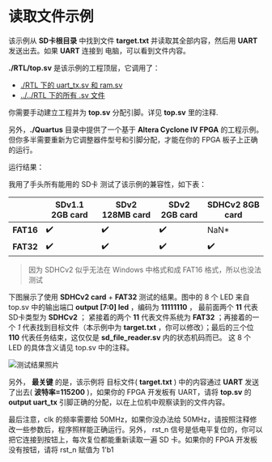 读取文件示例
===========================

该示例从 **SD卡根目录** 中找到文件 **target.txt** 并读取其全部内容，然后用 **UART** 发送出去。如果 **UART** 连接到 电脑，可以看到文件内容。

**./RTL/top.sv** 是该示例的工程顶层，它调用了：
* [./RTL 下的 uart_tx.sv 和 ram.sv](https://github.com/WangXuan95/sdcard-reader/blob/master/examples/ReadFile/RTL "./RTL 下的 uart_tx.sv 和 ram.sv")
* [../../RTL 下的所有 .sv 文件](https://github.com/WangXuan95/sdcard-reader/blob/master/RTL "../../RTL 下的所有 .sv 文件")

你需要手动建立工程并为 **top.sv** 分配引脚。详见 **top.sv** 里的注释.

另外，**./Quartus** 目录中提供了一个基于 **Altera Cyclone IV FPGA** 的工程示例。但你多半需要重新为它调整器件型号和引脚分配，才能在你的 FPGA 板子上正确的运行。

运行结果：

我用了手头所有能用的 SD卡 测试了该示例的兼容性，如下表：

| |  SDv1.1 2GB card | SDv2 128MB card  | SDv2 2GB card  | SDHCv2 8GB card |
| ------ | ------------ | ------------ | ------------ | ----------- |
| **FAT16** | :heavy_check_mark:  |  :heavy_check_mark: | :heavy_check_mark:  | NaN\* |
| **FAT32** | :heavy_check_mark:  |  :heavy_check_mark: | :heavy_check_mark:  | :heavy_check_mark: |

>  因为 SDHCv2 似乎无法在 Windows 中格式和成 FAT16 格式，所以也没法测试

下图展示了使用 **SDHCv2 card** + **FAT32** 测试的结果。图中的 8 个 LED 来自 top.sv 中的输出端口 **output [7:0] led** ，编码为 **11111110** ， 最前面两个 **11** 代表SD卡类型为 **SDHCv2** ； 紧接着的两个 **11** 代表文件系统为 **FAT32** ；再接着的一个 *1* 代表找到目标文件（本示例中为 **target.txt** ，你可以修改）；最后的三个位 **110** 代表任务结束，这仅仅是 **sd_file_reader.sv** 内的状态机码而已。 这 8 个 LED 的具体含义请见 top.sv 中的注释。

![测试结果照片](https://github.com/WangXuan95/sdcard-reader/blob/master/doc/ReadFile.png)

另外， **最关键** 的是，该示例将 目标文件( **target.txt** ) 中的内容通过 **UART** 发送了出去( **波特率=115200** )，如果你的 FPGA 开发板有 UART，请将 **top.sv** 的 **output uart_tx** 引脚正确的分配，以在上位机中观察读到的文件内容。

最后注意，clk 的频率需要给 50MHz，如果你没办法给 50MHz，请按照注释修改一些参数后，程序照样能正确运行。另外， rst_n 信号是低电平复位的，你可以把它连接到按钮上，每次复位都能重新读取一遍 SD 卡。如果你的 FPGA 开发板没有按钮，请将 rst_n 赋值为 1'b1

